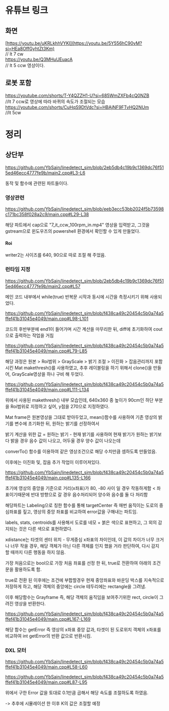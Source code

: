 # 유튜브 링크 
## 화면

[https://youtu.be/uKRLkhhVYKI](https://youtu.be/5Y556hC90vM?si=HEa8OffGyhtZt3Km)    
// lt 7 cw     
https://youtu.be/Q3MHuUEuacA    
// lt 5 ccw 영상이다.    

## 로봇 포함

https://youtube.com/shorts/T-Y4QZZH1-U?si=685WmZXFb4cQ0NZB    
//lt 7 ccw로 영상에 따라 바퀴의 속도가 조절되는 모습    
https://youtube.com/shorts/CuHqS9DtVdc?si=HBAjNF9FTvHQ2NUm    
//lt 5cw    
# 정리

## 상단부

https://github.com/YbSain/linedetect_sim/blob/2eb5db4c19b9c1369dc76f515ed46ecc4777fe9b/main2.cpp#L3-L6


동작 및 함수에 관련된 파트들이다.

### 영상관련

https://github.com/YbSain/linedetect_sim/blob/eeb3ecc53bb2024f5b73598c171bc358f028a2c9/main.cpp#L29-L38


해당 파트에서 cap으로 "7_it_ccw_100rpm_in.mp4" 영상을 입력받고, 그것을 gstream으로 윈도우즈의 powershell 환경에서 확인할 수 있게 만들었다.

#### Roi

writer2는 사이즈를 640, 90으로 따로 조절 해 주었음.

### 런타임 지정

https://github.com/YbSain/linedetect_sim/blob/2eb5db4c19b9c1369dc76f515ed46ecc4777fe9b/main2.cpp#L57


메인 코드 내부에서 while(true) 반복문 시작과 동시에 시간을 측정시키기 위해 사용되었다.

https://github.com/YbSain/linedetect_sim/blob/f438ca49c20454c5b0a74a5ffef41b31045e4049/main.cpp#L98-L101


코드의 후반부분에  end1이 들어가며 시간 계산을 마무리한 뒤, diff에 초기화하여 cout으로 출력하는 작업을 거침

https://github.com/YbSain/linedetect_sim/blob/f438ca49c20454c5b0a74a5ffef41b31045e4049/main.cpp#L79-L85


해당 과정은 원본 > Roi범위 > GrayScale > 밝기 조절 > 이진화 > 잡음관리까지 포함시킨 Mat makethresh()를 사용하였고, 추후 레이블링을 하기 위해서 clone()을 만들어, GrayScale영상을 하나 구비 해 두었다.

https://github.com/YbSain/linedetect_sim/blob/f438ca49c20454c5b0a74a5ffef41b31045e4049/main.cpp#L111-L134

위에서 사용된 makethresh() 내부 모습인데, 640x360 중 높이가 90cm인 하단 부분을 Roi범위로 지정하고 싶어, y점을 270으로 지정하였다.

Mat frame은 원본영상을 그대로 받아두었고, mean()함수를 사용하여 기존 영상의 밝기를 변수에 초기화한 뒤, 원하는 밝기를 선정하여서

밝기 계산을 위한 값 = 원하는 밝기 - 현재 밝기를 사용하여 현재 밝기가 원하는 밝기보다 밝을 경우 음수 값이 나오고, 어두울 경우 양수 값이 나오는데

converTo() 함수를 이용하여 같은 영상조건으로 해당 수치만큼 셈하도록 만들었음.

이후에는 이진화 및, 잡음 추가 작업이 이루어져있다.

https://github.com/YbSain/linedetect_sim/blob/f438ca49c20454c5b0a74a5ffef41b31045e4049/main.cpp#L135-L166

초기에 영상의 중앙을 기준으로 거리(x좌표)가 80, -80 사이 일 경우 작동하게함 < 좌표이기때문에 반대 방향으로 갈 경우 음수처리되어 양수와 음수를 둘 다 처리함    

해당파트는 Labeling으로 칭한 함수를 통해 targetCenter 즉 매번 움직이는 도로의 중심좌표를 짚고, 영상의 중앙 좌표를 비교하여 error값을 구해내는 파트임.    

labels, stats, centroids를 사용해서 도로를 네모 + 붉은 색으로 표현하고, 그 외의 감지되는 것은 다른 색으로 표현하였다.

xdistance는 타겟의 센터 위치 - 무게중심 x좌표의 차이인데, 이 값의 차이가 너무 크거나 너무 작을 경우, 해당 객체가 아닌 다른 객체를 인지 했을 거라 판단하여, 다시 감지 할 때까지 다른 행동을 하지 않음.  

가장 처음으로는 bool으로 가장 처음 좌표를 선정 한 뒤, true로 전환하여 아래의 조건문을 활용하도록 함.    

true로 전환 된 이후에는 조건에 부합할경우 현재 중앙좌표와 바운딩 박스를 지속적으로 저장하게 하고, 해당 객체의 중앙에는 circle 테두리에는 rectangle을 그려냄.

이후 해당함수는 Grayframe 즉, 해당 객체의 움직임을 보여주기위한 rect, circle이 그려진 영상을 반환한다.

https://github.com/YbSain/linedetect_sim/blob/f438ca49c20454c5b0a74a5ffef41b31045e4049/main.cpp#L167-L169

해당 함수는 getError 즉 영상의 x좌표 중앙 값과, 타겟이 된 도로위치 객체의 x좌표를 비교하여 int getError의 반환 값으로 반환시킴.



### DXL 모터

https://github.com/YbSain/linedetect_sim/blob/f438ca49c20454c5b0a74a5ffef41b31045e4049/main.cpp#L58-L60

https://github.com/YbSain/linedetect_sim/blob/f438ca49c20454c5b0a74a5ffef41b31045e4049/main.cpp#L87-L95

위에서 구한 Error 값을 토대로 0.1만큼 곱해서 해당 속도를 조절하도록 하였음.

-> 추후에 시뮬레이션 한 이후 K의 값은 조절할 예정


